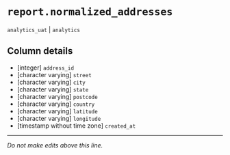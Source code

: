 # `report.normalized_addresses`
`analytics_uat` | `analytics`

## Column details
* [integer]   `address_id`
* [character varying] `street`
* [character varying] `city`
* [character varying] `state`
* [character varying] `postcode`
* [character varying] `country`
* [character varying] `latitude`
* [character varying] `longitude`
* [timestamp without time zone] `created_at`

-------------------------------------------------------------------------------
*Do not make edits above this line.*
